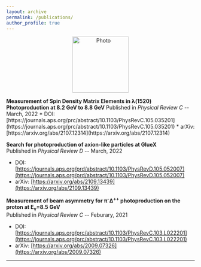 ```yaml
---
layout: archive
permalink: /publications/
author_profile: true
---
```


<p align="center">
  <img src="https://zabaldwin.github.io/files/GlueXLogo.pdf" alt="Photo" style="width: 150px;"/>   
</p>
<strong>Measurement of Spin Density Matrix Elements in &lambda;(1520) Photoproduction at 8.2 GeV to 8.8 GeV</strong>  
Published in <em> Physical Review C </em> -- March, 2022
  * DOI: [https://journals.aps.org/prc/abstract/10.1103/PhysRevC.105.035201](https://journals.aps.org/prc/abstract/10.1103/PhysRevC.105.035201)
  * arXiv: [https://arxiv.org/abs/2107.12314](https://arxiv.org/abs/2107.12314)
  
<strong>Search for photoproduction of axion-like particles at GlueX</strong>  
Published in <em> Physical Review D </em> -- March, 2022
  * DOI: [https://journals.aps.org/prd/abstract/10.1103/PhysRevD.105.052007](https://journals.aps.org/prd/abstract/10.1103/PhysRevD.105.052007)
  * arXiv: [https://arxiv.org/abs/2109.13439](https://arxiv.org/abs/2109.13439)

<strong>Measurement of beam asymmetry for &pi;<sup>-</sup>&Delta;<sup>++</sup> photoproduction on the proton at E<sub>&gamma;</sub>=8.5 GeV </strong>  
Published in <em> Physical Review C </em> -- Feburary, 2021
  * DOI: [https://journals.aps.org/prc/abstract/10.1103/PhysRevC.103.L022201](https://journals.aps.org/prc/abstract/10.1103/PhysRevC.103.L022201)
  * arXiv: [https://arxiv.org/abs/2009.07326](https://arxiv.org/abs/2009.07326)

<hr>


